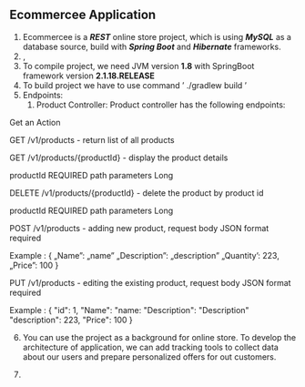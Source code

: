 ## Ecommercee Application ##
1. Ecommercee is a ***REST*** online store project, which is using ***MySQL*** as a database source, build with ***Spring Boot*** and ***Hibernate*** frameworks.
2. <screens>,
3. To compile project, we need JVM version **1.8** with SpringBoot framework version **2.1.18.RELEASE**
4. To build project we have to use command ’ ./gradlew build ’
5. Endpoints:
   1. Product Controller:
   Product controller has the following endpoints:

Get an Action

GET /v1/products -  return list of all products

GET /v1/products/{productId} - display the product details

productId REQUIRED path parameters
Long

DELETE /v1/products/{productId} - delete the product by product id

productId REQUIRED path parameters
Long

POST /v1/products - adding new product, request body JSON format required

Example :
{
„Name”: „name”
„Description”: „description”
„Quantity’: 223,
„Price”: 100
}

PUT /v1/products - editing the existing product, request body JSON format required

Example :
{
"id": 1,
"Name": "name:
"Description": "Description"
"description": 223,
"Price": 100
}

6. You can use the project as a background for online store. To develop the architecture of application, we can add tracking tools to collect data about our users and prepare personalized offers for out customers.

7.

